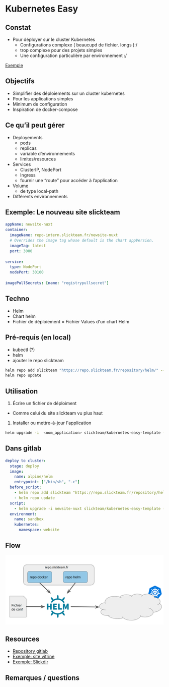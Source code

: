 # Kubernetes Easy



## Constat 
* Pour déployer sur le cluster Kubernetes
  * Configurations complexe ( beaucupd de fichier. longs ):/ 
  * trop complexe pour des projets simples
  * Une configuration particulière par environnement :/

[Exemple](https://code.slickteam.fr/geeking-days/SlicKDir/-/tree/master/kubernetes/)



## Objectifs 

* Simplifier des déploiements sur un cluster kubernetes
* Pour les applications simples
* Minimum de configuration
* Inspiration de docker-compose



## Ce qu’il peut gérer

* Deployements
  * pods
  * replicas
  * variable d’environnements
  * limites/resources
* Services
  * ClusterIP, NodePort
  * Ingress
  * fournir une “route” pour accéder à l’application
* Volume
  * de type local-path
* Différents environnements



## Exemple: Le nouveau site slickteam

```yaml
appName: newsite-nuxt
container:
  imageName: repo-intern.slickteam.fr/newsite-nuxt
  # Overrides the image tag whose default is the chart appVersion.
  imageTag: latest
  port: 3000

service:
  type: NodePort
  nodePort: 30100

imagePullSecrets: [name: "registrypullsecret"]

```



## Techno

* Helm
* Chart helm
* Fichier de déploiement = Fichier Values d'un chart Helm



## Pré-requis (en local)

* kubectl (?)
* helm
* ajouter le repo slickteam 

```bash
helm repo add slickteam "https://repo.slickteam.fr/repository/helm/" --username <slickteam_username> --password <slickteam_password>
helm repo update
```



## Utilisation

1. Écrire un fichier de déploiment 
  * Comme celui du site slickteam vu plus haut
1. Installer ou mettre-à-jour l'application

```bash
helm upgrade -i  <nom_application> slickteam/kubernetes-easy-template -f fichier_deploiment.yaml

```



## Dans gitlab

```yaml
deploy to cluster:
  stage: deploy
  image:
    name: alpine/helm
    entrypoint: ["/bin/sh", "-c"]
  before_script:
    - helm repo add slickteam "https://repo.slickteam.fr/repository/helm/" --username $NEXUS_USER  --password $NEXUS_PASSWORD
    - helm repo update
  script:
    - helm upgrade -i newsite-nuxt slickteam/kubernetes-easy-template -f kubernetes/deploy.yaml --set container.imageTag=$VERSION -n website
  environment:
    name: sandbox
    kubernetes:
      namespace: website

```



## Flow

![easy kubernetes flow](../public/img/kubernetes_easy_flow.png "easy kubernetes flow")



## Resources

* [Repository gitlab](https://code.slickteam.fr/geeking-days/kubernetes-easy)
* [Exemple: site vitrine](https://code.slickteam.fr/slicksi/vitrine/site-web-slickteam/newsite-nuxt/-/blob/develop/kubernetes/deploy.yaml)
* [Exemple: Slickdir](https://code.slickteam.fr/geeking-days/SlicKDir/-/tree/master/kubernetes/easy)



## Remarques / questions